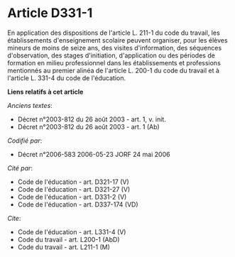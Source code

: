 # Article D331-1

En application des dispositions de l'article L. 211-1 du code du travail, les établissements d'enseignement scolaire peuvent
organiser, pour les élèves mineurs de moins de seize ans, des visites d'information, des séquences d'observation, des stages
d'initiation, d'application ou des périodes de formation en milieu professionnel dans les établissements et professions
mentionnés au premier alinéa de l'article L. 200-1 du code du travail et à l'article L. 331-4 du code de l'éducation.

**Liens relatifs à cet article**

_Anciens textes_:

  - Décret n°2003-812 du 26 août 2003 - art. 1, v. init.
  - Décret n°2003-812 du 26 août 2003 - art. 1 (Ab)

_Codifié par_:

  - Décret n°2006-583 2006-05-23 JORF 24 mai 2006

_Cité par_:

  - Code de l'éducation - art. D321-17 (V)
  - Code de l'éducation - art. D321-27 (V)
  - Code de l'éducation - art. D331-2 (V)
  - Code de l'éducation - art. D337-174 (VD)

_Cite_:

  - Code de l'éducation - art. L331-4 (V)
  - Code du travail - art. L200-1 (AbD)
  - Code du travail - art. L211-1 (M)
